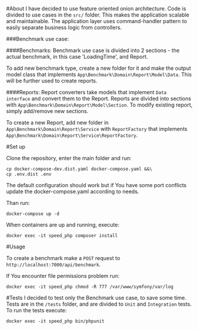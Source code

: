 #About
I have decided to use feature oriented onion architecture. Code is divided to use cases in the `src/` folder.
This makes the application scalable and maintainable. The application layer uses command-handler pattern
to easily separate business logic from controllers.

###Benchmark use case:

####Benchmarks:
Benchmark use case is divided into 2 sections - the actual benchmark, in this case 'LoadingTime', and Report.

To add new benchmark type, create a new folder for it and make the output model class that implements 
`App\Benchmark\Domain\Report\Model\Data`. This will be further used to create reports.

####Reports:
Report converters take models that implement `Data interface` and convert them to the Report. Reports are divided into sections with 
`App\Benchmark\Domain\Report\Model\Section`. To modify existing report, simply add/remove new sections.

To create a new Report, add new folder in `App\Benchmark\Domain\Report\Service` with `ReportFactory` that
implements `App\Benchmark\Domain\Report\Service\ReportFactory`.


#Set up

Clone the repository, enter the main folder and run:

```
cp docker-compose-dev.dist.yaml docker-compose.yaml &&\
cp .env.dist .env
```

The default configuration should work but if You have some port conflicts
update the docker-compose.yaml according to needs.

Than run:
```
docker-compose up -d
```

When containers are up and running, execute:
```
docker exec -it speed_php composer install
```

#Usage

To create a benchmark make a `POST` request to `http://localhost:7000/api/benchmark`.

If You encounter file permissions problem run: 
```
docker exec -it speed_php chmod -R 777 /var/www/symfony/var/log
```

#Tests
I decided to test only the Benchmark use case, to save some time. Tests are in the `/tests` folder, and are divided
to `Unit` and `Integration` tests. To run the tests execute:

```
docker exec -it speed_php bin/phpunit
```


